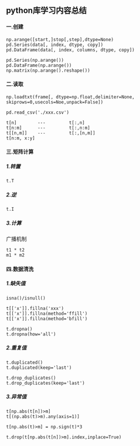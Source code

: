 ## python库学习内容总结

#### 一.创建

~~~
np.arange([start,]stop[,step],dtype=None)
pd.Series(data[, index, dtype, copy])
pd.DataFrame(data[, index, columns, dtype, copy])
~~~

~~~
pd.Series(np.arange())
pd.DataFrame(np.arange())
np.matrix(np.arange().reshape())
~~~

#### 二.读取

~~~
np.loadtxt(frame[, dtype=np.float,delimiter=None, skiprows=0,usecols=Noe,unpack=False])

pd.read_csv('./xxx.csv')
~~~

~~~
t[n]		---			t[:,n]
t[n:m]		---			t[:,n:m]
t[[n,m]]	---			t[:,[n,m]]
t[n:m, x:y]
~~~

#### 三.矩阵计算

##### 1.转置

~~~
t.T
~~~

##### 2.逆

~~~
t.I
~~~

##### 3.计算

广播机制

~~~
t1 * t2
m1 * m2
~~~

#### 四.数据清洗

##### 1.缺失值

~~~
isna()/isnull()

t[['x']].fillna('xxx')
t[['x']].fillna(method='ffill')
t[['x']].fillna(method='bfill')

t.dropna()
t.dropna(how='all')
~~~

##### 2.重复值

~~~
t.duplicated()
t.duplicated(keep='last')

t.drop_duplicates()
t.drop_duplicates(keep='last')
~~~

##### 3.异常值

~~~
t[np.abs(t[n])>m]
t[(np.abs(t)>m).any(axis=1)]

t[np.abs(t)>m] = np.sign(t)*3

t.drop(t[np.abs(t[n])>m].index,inplace=True)
~~~







